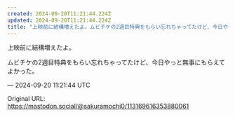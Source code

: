 ```yaml
---
created: 2024-09-20T11:21:44.224Z
updated: 2024-09-20T11:21:44.224Z
title: "上映前に結構増えたよ。ムビチケの2週目特典をもらい忘れちゃってたけど、今日やっと無事にもらえてよかった。[...]"
---
```


<p>上映前に結構増えたよ。</p><p>ムビチケの2週目特典をもらい忘れちゃってたけど、今日やっと無事にもらえてよかった。</p>

&mdash; 2024-09-20 11:21:44 UTC

Original URL: https://mastodon.social/@sakuramochi0/113169616353880061
